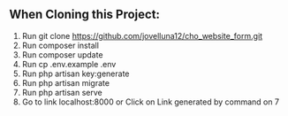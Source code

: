 ## When Cloning this Project:

1. Run git clone https://github.com/jovelluna12/cho_website_form.git <br>
2. Run composer install <br>
3. Run composer update
4. Run cp .env.example .env <br>
5. Run php artisan key:generate <br>
6. Run php artisan migrate <br>
7. Run php artisan serve <br>
8. Go to link localhost:8000 or Click on Link generated by command on 7 <br>
